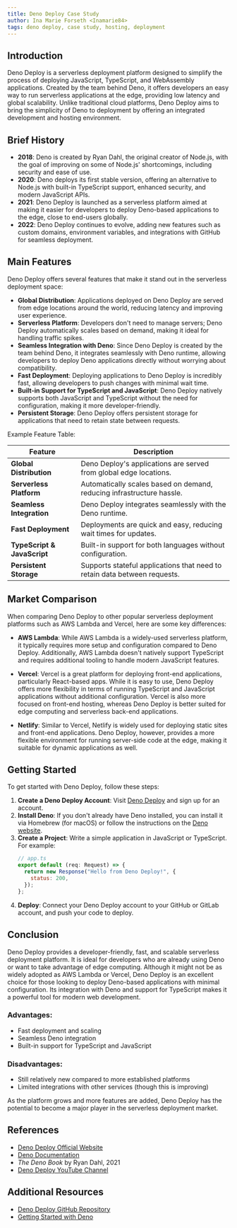 ```yaml
---
title: Deno Deploy Case Study
author: Ina Marie Forseth <Inamarie84>
tags: deno deploy, case study, hosting, deployment
---
```


## Introduction

Deno Deploy is a serverless deployment platform designed to simplify the process of deploying JavaScript, TypeScript, and WebAssembly applications. Created by the team behind Deno, it offers developers an easy way to run serverless applications at the edge, providing low latency and global scalability. Unlike traditional cloud platforms, Deno Deploy aims to bring the simplicity of Deno to deployment by offering an integrated development and hosting environment.

## Brief History

- **2018**: Deno is created by Ryan Dahl, the original creator of Node.js, with the goal of improving on some of Node.js' shortcomings, including security and ease of use.
- **2020**: Deno deploys its first stable version, offering an alternative to Node.js with built-in TypeScript support, enhanced security, and modern JavaScript APIs.
- **2021**: Deno Deploy is launched as a serverless platform aimed at making it easier for developers to deploy Deno-based applications to the edge, close to end-users globally.
- **2022**: Deno Deploy continues to evolve, adding new features such as custom domains, environment variables, and integrations with GitHub for seamless deployment.

## Main Features

Deno Deploy offers several features that make it stand out in the serverless deployment space:

- **Global Distribution**: Applications deployed on Deno Deploy are served from edge locations around the world, reducing latency and improving user experience.
- **Serverless Platform**: Developers don't need to manage servers; Deno Deploy automatically scales based on demand, making it ideal for handling traffic spikes.
- **Seamless Integration with Deno**: Since Deno Deploy is created by the team behind Deno, it integrates seamlessly with Deno runtime, allowing developers to deploy Deno applications directly without worrying about compatibility.
- **Fast Deployment**: Deploying applications to Deno Deploy is incredibly fast, allowing developers to push changes with minimal wait time.
- **Built-in Support for TypeScript and JavaScript**: Deno Deploy natively supports both JavaScript and TypeScript without the need for configuration, making it more developer-friendly.
- **Persistent Storage**: Deno Deploy offers persistent storage for applications that need to retain state between requests.

Example Feature Table:

| Feature                     | Description                                                               |
| --------------------------- | ------------------------------------------------------------------------- |
| **Global Distribution**     | Deno Deploy's applications are served from global edge locations.         |
| **Serverless Platform**     | Automatically scales based on demand, reducing infrastructure hassle.     |
| **Seamless Integration**    | Deno Deploy integrates seamlessly with the Deno runtime.                  |
| **Fast Deployment**         | Deployments are quick and easy, reducing wait times for updates.          |
| **TypeScript & JavaScript** | Built-in support for both languages without configuration.                |
| **Persistent Storage**      | Supports stateful applications that need to retain data between requests. |

## Market Comparison

When comparing Deno Deploy to other popular serverless deployment platforms such as AWS Lambda and Vercel, here are some key differences:

- **AWS Lambda**: While AWS Lambda is a widely-used serverless platform, it typically requires more setup and configuration compared to Deno Deploy. Additionally, AWS Lambda doesn't natively support TypeScript and requires additional tooling to handle modern JavaScript features.
- **Vercel**: Vercel is a great platform for deploying front-end applications, particularly React-based apps. While it is easy to use, Deno Deploy offers more flexibility in terms of running TypeScript and JavaScript applications without additional configuration. Vercel is also more focused on front-end hosting, whereas Deno Deploy is better suited for edge computing and serverless back-end applications.

- **Netlify**: Similar to Vercel, Netlify is widely used for deploying static sites and front-end applications. Deno Deploy, however, provides a more flexible environment for running server-side code at the edge, making it suitable for dynamic applications as well.

## Getting Started

To get started with Deno Deploy, follow these steps:

1. **Create a Deno Deploy Account**: Visit [Deno Deploy](https://deno.com/deploy) and sign up for an account.
2. **Install Deno**: If you don't already have Deno installed, you can install it via Homebrew (for macOS) or follow the instructions on the [Deno website](https://deno.land/#installation).
3. **Create a Project**: Write a simple application in JavaScript or TypeScript. For example:
   ```js
   // app.ts
   export default (req: Request) => {
     return new Response("Hello from Deno Deploy!", {
       status: 200,
     });
   };
   ```
4. **Deploy**: Connect your Deno Deploy account to your GitHub or GitLab account, and push your code to deploy.

## Conclusion

Deno Deploy provides a developer-friendly, fast, and scalable serverless deployment platform. It is ideal for developers who are already using Deno or want to take advantage of edge computing. Although it might not be as widely adopted as AWS Lambda or Vercel, Deno Deploy is an excellent choice for those looking to deploy Deno-based applications with minimal configuration. Its integration with Deno and support for TypeScript makes it a powerful tool for modern web development.

### Advantages:

- Fast deployment and scaling
- Seamless Deno integration
- Built-in support for TypeScript and JavaScript

### Disadvantages:

- Still relatively new compared to more established platforms
- Limited integrations with other services (though this is improving)

As the platform grows and more features are added, Deno Deploy has the potential to become a major player in the serverless deployment market.

## References

- [Deno Deploy Official Website](https://deno.com/deploy)
- [Deno Documentation](https://deno.land/manual)
- _The Deno Book_ by Ryan Dahl, 2021
- [Deno Deploy YouTube Channel](https://www.youtube.com/c/DenoDeploy)

## Additional Resources

- [Deno Deploy GitHub Repository](https://github.com/denoland/deploy)
- [Getting Started with Deno](https://deno.land/manual/getting_started)
